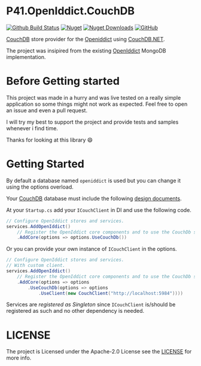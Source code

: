 # P41.OpenIddict.CouchDB

[![Github Build Status](https://github.com/panoukos41/couchdb-openiddict/actions/workflows/build.yaml/badge.svg)](https://github.com/panoukos41/couchdb-openiddict/actions/workflows/build.yaml)
[![Nuget](https://img.shields.io/nuget/v/P41.OpenIddict.CouchDB)](https://www.nuget.org/packages/P41.OpenIddict.CouchDB/)
[![Nuget Downloads](https://img.shields.io/nuget/dt/P41.OpenIddict.CouchDB)](https://www.nuget.org/packages/P41.OpenIddict.CouchDB/)
[![GitHub](https://img.shields.io/github/license/panoukos41/couchdb-openiddict)](https://github.com/panoukos41/couchdb-openiddict/blob/main/LICENSE.md)

[CouchDB](https://couchdb.apache.org/) store provider for the [Openiddict](https://github.com/openiddict/openiddict-core) using [CouchDB.NET](https://github.com/matteobortolazzo/couchdb-net).

The project was insipired from the existing [OpenIddict](https://github.com/openiddict/openiddict-core) MongoDB implementation.

# Before Getting started
This project was made in a hurry and was live tested on a really simple application so some things might not work as expected. Feel free to open an issue and even a pull request.

I will try my best to support the project and provide tests and samples whenever i find time.

Thanks for looking at this library 😄

# Getting Started

By default a database named `openiddict` is used but you can change it using the options overload.

Your [CouchDB](https://couchdb.apache.org/) database must include the following [design documents](ddocs/).

At your `Startup.cs` add your `ICouchClient` in DI and use the following code.
```csharp
// Configure OpenIddict stores and services.
services.AddOpenIddict()
    // Register the OpenIddict core components and to use the CouchDb stores and models.
    .AddCore(options => options.UseCouchDb())
```

Or you can provide your own instance of `ICouchClient` in the options.
```csharp
// Configure OpenIddict stores and services.
// With custom client.
services.AddOpenIddict()
    // Register the OpenIddict core components and to use the CouchDb stores and models.
    .AddCore(options => options
        .UseCouchDb(options => options
            .UseClient(new CouchClient("http://localhost:5984"))))
```

Services are *registered as Singleton* since `ICouchClient` is/should be registered as such and no other dependency is needed.

# LICENSE
The project is Licensed under the Apache-2.0 License see the [LICENSE](LICENSE.md) for more info.
